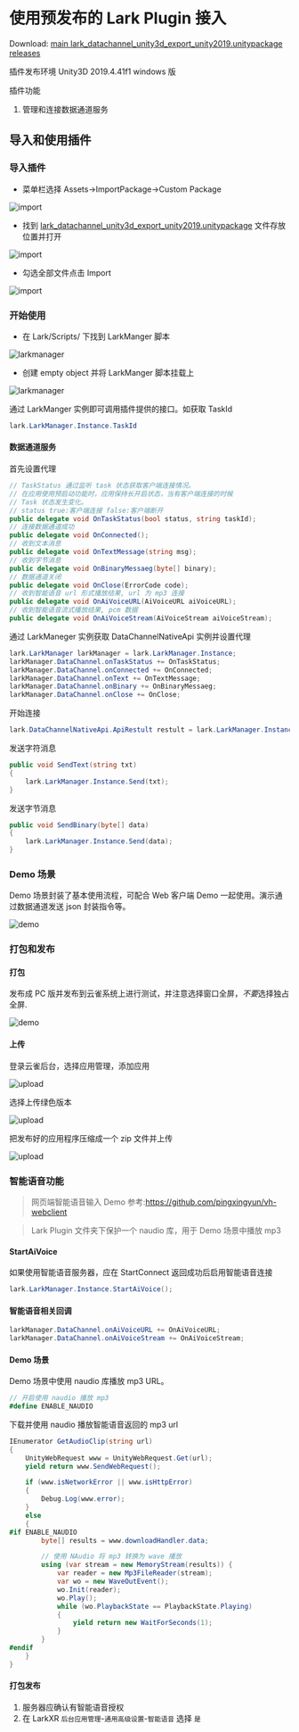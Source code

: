 # 使用预发布的 Lark Plugin 接入

Download: 
[main lark_datachannel_unity3d_export_unity2019.unitypackage](https://github.com/pingxingyun/datachannel/tree/main/doc/unity)
[releases](https://github.com/pingxingyun/datachannel/releases/tag/3.2.8.1)

插件发布环境 Unity3D 2019.4.41f1 windows 版

插件功能

1. 管理和连接数据通道服务

## 导入和使用插件

### 导入插件

* 菜单栏选择 Assets->ImportPackage->Custom Package

![import](./doc-assets/import_1.jpg)

* 找到 [lark_datachannel_unity3d_export_unity2019.unitypackage](https://github.com/pingxingyun/datachannel/tree/main/doc/unity) 文件存放位置并打开

![import](./doc-assets/import_2.png)

* 勾选全部文件点击 Import

![import](./doc-assets/import_3.jpg)

### 开始使用

* 在 Lark/Scripts/ 下找到 LarkManger 脚本

![larkmanager](./doc-assets/manger_1.jpg)

* 创建 empty object 并将 LarkManger 脚本挂载上

![larkmanager](./doc-assets/manager_2.jpg)

通过 LarkManger 实例即可调用插件提供的接口。如获取 TaskId

```cs
lark.LarkManager.Instance.TaskId
```

#### 数据通道服务

首先设置代理

```cs
// TaskStatus 通过监听 task 状态获取客户端连接情况。
// 在应用使用预启动功能时，应用保持长开启状态，当有客户端连接的时候
// Task 状态发生变化。
// status true:客户端连接 false:客户端断开
public delegate void OnTaskStatus(bool status, string taskId);
// 连接数据通道成功
public delegate void OnConnected();
// 收到文本消息
public delegate void OnTextMessage(string msg);
// 收到字节消息
public delegate void OnBinaryMessaeg(byte[] binary);
// 数据通道关闭
public delegate void OnClose(ErrorCode code);
// 收到智能语音 url 形式播放结果, url 为 mp3 连接
public delegate void OnAiVoiceURL(AiVoiceURL aiVoiceURL);
// 收到智能语音流式播放结果, pcm 数据
public delegate void OnAiVoiceStream(AiVoiceStream aiVoiceStream);
```

通过 LarkManeger 实例获取 DataChannelNativeApi 实例并设置代理

```cs
lark.LarkManager larkManager = lark.LarkManager.Instance;
larkManager.DataChannel.onTaskStatus += OnTaskStatus;
larkManager.DataChannel.onConnected += OnConnected;
larkManager.DataChannel.onText += OnTextMessage;
larkManager.DataChannel.onBinary += OnBinaryMessaeg;
larkManager.DataChannel.onClose += OnClose;
```

开始连接

```cs
lark.DataChannelNativeApi.ApiRestult restult = lark.LarkManager.Instance.StartConnect();
```

发送字符消息

```cs
public void SendText(string txt)
{
    lark.LarkManager.Instance.Send(txt);
}
```

发送字节消息

```cs
public void SendBinary(byte[] data)
{
    lark.LarkManager.Instance.Send(data);
}
```

### Demo 场景

Demo 场景封装了基本使用流程，可配合 Web 客户端 Demo 一起使用。演示通过数据通道发送 json 封装指令等。

![demo](./doc-assets/demo_1.jpg)

### 打包和发布

#### 打包

发布成 PC 版并发布到云雀系统上进行测试，并注意选择窗口全屏，*不要*选择独占全屏.

![demo](./doc-assets/release.jpg)

#### 上传

登录云雀后台，选择应用管理，添加应用

![upload](./doc-assets/release_2.jpg)

选择上传绿色版本

![upload](./doc-assets/release_3.jpg)

把发布好的应用程序压缩成一个 zip 文件并上传

![upload](./doc-assets/release_4.jpg)


### 智能语音功能

> 网页端智能语音输入 Demo 参考:https://github.com/pingxingyun/vh-webclient

> Lark Plugin 文件夹下保护一个 naudio 库，用于 Demo 场景中播放 mp3

#### StartAiVoice

如果使用智能语音服务器，应在 StartConnect 返回成功后启用智能语音连接

```cs
lark.LarkManager.Instance.StartAiVoice();
```

#### 智能语音相关回调

```cs
larkManager.DataChannel.onAiVoiceURL += OnAiVoiceURL;
larkManager.DataChannel.onAiVoiceStream += OnAiVoiceStream;
```

#### Demo 场景

Demo 场景中使用 naudio 库播放 mp3 URL。

```cs
// 开启使用 naudio 播放 mp3
#define ENABLE_NAUDIO
```

下载并使用 naudio 播放智能语音返回的 mp3 url

```cs
IEnumerator GetAudioClip(string url)
{
    UnityWebRequest www = UnityWebRequest.Get(url);
    yield return www.SendWebRequest();

    if (www.isNetworkError || www.isHttpError)
    {
        Debug.Log(www.error);
    }
    else
    {
#if ENABLE_NAUDIO
        byte[] results = www.downloadHandler.data;

        // 使用 NAudio 将 mp3 转换为 wave 播放
        using (var stream = new MemoryStream(results)) { 
            var reader = new Mp3FileReader(stream);
            var wo = new WaveOutEvent();
            wo.Init(reader);
            wo.Play();
            while (wo.PlaybackState == PlaybackState.Playing)
            {
                yield return new WaitForSeconds(1);
            }
        }
#endif
    }
}
```

#### 打包发布

1. 服务器应确认有智能语音授权
2. 在 LarkXR `后台应用管理`-`通用高级设置`-`智能语音` 选择 `是`
